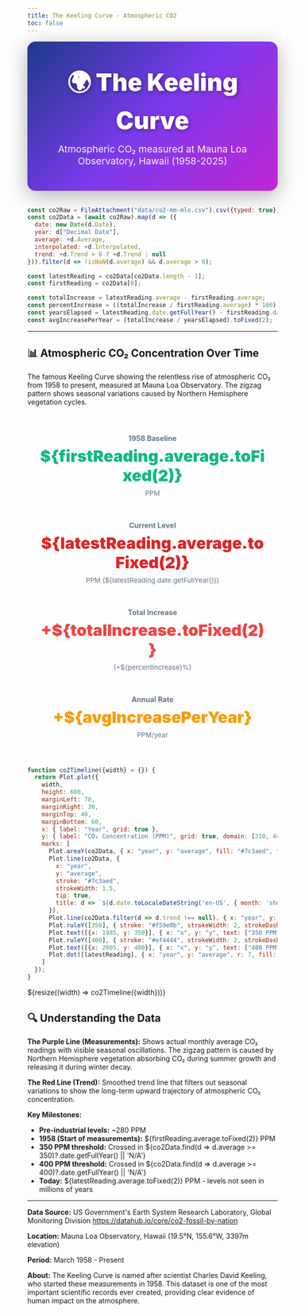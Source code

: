 ```yaml
---
title: The Keeling Curve - Atmospheric CO2
toc: false
---
```


<style>
.hero {
  text-align: center;
  padding: 3rem 2rem;
  background: linear-gradient(135deg, #1e3a8a 0%, #7c3aed 50%, #c026d3 100%);
  color: white;
  border-radius: 16px;
  margin-bottom: 2rem;
  box-shadow: 0 10px 40px rgba(0,0,0,0.3);
}

.hero h1 {
  margin: 0;
  font-size: 3rem;
  font-weight: 900;
  color: white;
  text-shadow: 2px 2px 8px rgba(0,0,0,0.4);
}

.hero p {
  margin: 1rem 0 0;
  font-size: 1.2rem;
  opacity: 0.95;
}

* {
  overflow-anchor: none !important;
}

svg text {
  fill: black !important;
}

[id^="plot-tip-"],
[role="tooltip"],
[aria-live="polite"] {
  color: black !important;
}

[id^="plot-tip-"] *,
[role="tooltip"] *,
[aria-live="polite"] * {
  color: black !important;
}

h2, h3 {
  max-width: 600px;
  margin-left: auto;
  margin-right: auto;
}

main > p, main > ul, main > ol {
  max-width: 600px;
  margin-left: auto;
  margin-right: auto;
}

.card, .grid {
  max-width: 100% !important;
}
</style>

<div class="hero">
  <h1>🌍 The Keeling Curve</h1>
  <p>Atmospheric CO₂ measured at Mauna Loa Observatory, Hawaii (1958-2025)</p>
</div>

```js
const co2Raw = FileAttachment("data/co2-mm-mlo.csv").csv({typed: true});
const co2Data = (await co2Raw).map(d => ({
  date: new Date(d.Date),
  year: d["Decimal Date"],
  average: +d.Average,
  interpolated: +d.Interpolated,
  trend: +d.Trend > 0 ? +d.Trend : null
})).filter(d => !isNaN(d.average) && d.average > 0);

const latestReading = co2Data[co2Data.length - 1];
const firstReading = co2Data[0];

const totalIncrease = latestReading.average - firstReading.average;
const percentIncrease = ((totalIncrease / firstReading.average) * 100).toFixed(1);
const yearsElapsed = latestReading.date.getFullYear() - firstReading.date.getFullYear();
const avgIncreasePerYear = (totalIncrease / yearsElapsed).toFixed(2);
```

---

## 📊 Atmospheric CO₂ Concentration Over Time

The famous Keeling Curve showing the relentless rise of atmospheric CO₂ from 1958 to present, measured at Mauna Loa Observatory. The zigzag pattern shows seasonal variations caused by Northern Hemisphere vegetation cycles.

<div class="grid grid-cols-4" style="gap: 1rem; margin: 2rem 0;">
  <div class="card" style="text-align: center; padding: 1.5rem;">
    <h3 style="margin: 0; font-size: 0.9rem; color: #64748b;">1958 Baseline</h3>
    <p style="font-size: 2rem; font-weight: 900; margin: 0.5rem 0; color: #10b981;">${firstReading.average.toFixed(2)}</p>
    <p style="margin: 0; font-size: 0.85rem; color: #64748b;">PPM</p>
  </div>
  <div class="card" style="text-align: center; padding: 1.5rem;">
    <h3 style="margin: 0; font-size: 0.9rem; color: #64748b;">Current Level</h3>
    <p style="font-size: 2rem; font-weight: 900; margin: 0.5rem 0; color: #dc2626;">${latestReading.average.toFixed(2)}</p>
    <p style="margin: 0; font-size: 0.85rem; color: #64748b;">PPM (${latestReading.date.getFullYear()})</p>
  </div>
  <div class="card" style="text-align: center; padding: 1.5rem;">
    <h3 style="margin: 0; font-size: 0.9rem; color: #64748b;">Total Increase</h3>
    <p style="font-size: 2rem; font-weight: 900; margin: 0.5rem 0; color: #ef4444;">+${totalIncrease.toFixed(2)}</p>
    <p style="margin: 0; font-size: 0.85rem; color: #64748b;">(+${percentIncrease}%)</p>
  </div>
  <div class="card" style="text-align: center; padding: 1.5rem;">
    <h3 style="margin: 0; font-size: 0.9rem; color: #64748b;">Annual Rate</h3>
    <p style="font-size: 2rem; font-weight: 900; margin: 0.5rem 0; color: #f59e0b;">+${avgIncreasePerYear}</p>
    <p style="margin: 0; font-size: 0.85rem; color: #64748b;">PPM/year</p>
  </div>
</div>

```js
function co2Timeline({width} = {}) {
  return Plot.plot({
    width,
    height: 600,
    marginLeft: 70,
    marginRight: 30,
    marginTop: 40,
    marginBottom: 60,
    x: { label: "Year", grid: true },
    y: { label: "CO₂ Concentration (PPM)", grid: true, domain: [310, 440] },
    marks: [
      Plot.areaY(co2Data, { x: "year", y: "average", fill: "#7c3aed", fillOpacity: 0.15 }),
      Plot.line(co2Data, {
        x: "year",
        y: "average",
        stroke: "#7c3aed",
        strokeWidth: 1.5,
        tip: true,
        title: d => `${d.date.toLocaleDateString('en-US', { month: 'short', year: 'numeric' })}: ${d.average.toFixed(2)} PPM`
      }),
      Plot.line(co2Data.filter(d => d.trend !== null), { x: "year", y: "trend", stroke: "#dc2626", strokeWidth: 2.5 }),
      Plot.ruleY([350], { stroke: "#f59e0b", strokeWidth: 2, strokeDasharray: "4,4", opacity: 0.5 }),
      Plot.text([{x: 1985, y: 350}], { x: "x", y: "y", text: ["350 PPM"], fill: "#f59e0b", fontSize: 11, dy: -6 }),
      Plot.ruleY([400], { stroke: "#ef4444", strokeWidth: 2, strokeDasharray: "4,4", opacity: 0.5 }),
      Plot.text([{x: 2005, y: 400}], { x: "x", y: "y", text: ["400 PPM"], fill: "#ef4444", fontSize: 11, dy: -6 }),
      Plot.dot([latestReading], { x: "year", y: "average", r: 7, fill: "#dc2626", stroke: "white", strokeWidth: 2.5 })
    ]
  });
}
```

<div class="card">
  ${resize((width) => co2Timeline({width}))}
</div>

## 🔍 Understanding the Data

**The Purple Line (Measurements):** Shows actual monthly average CO₂ readings with visible seasonal oscillations. The zigzag pattern is caused by Northern Hemisphere vegetation absorbing CO₂ during summer growth and releasing it during winter decay.

**The Red Line (Trend):** Smoothed trend line that filters out seasonal variations to show the long-term upward trajectory of atmospheric CO₂ concentration.

**Key Milestones:**
- **Pre-industrial levels:** ~280 PPM
- **1958 (Start of measurements):** ${firstReading.average.toFixed(2)} PPM
- **350 PPM threshold:** Crossed in ${co2Data.find(d => d.average >= 350)?.date.getFullYear() || 'N/A'}
- **400 PPM threshold:** Crossed in ${co2Data.find(d => d.average >= 400)?.date.getFullYear() || 'N/A'}
- **Today:** ${latestReading.average.toFixed(2)} PPM - levels not seen in millions of years

---

**Data Source:** US Government's Earth System Research Laboratory, Global Monitoring Division https://datahub.io/core/co2-fossil-by-nation

**Location:** Mauna Loa Observatory, Hawaii (19.5°N, 155.6°W, 3397m elevation)

**Period:** March 1958 - Present

**About:** The Keeling Curve is named after scientist Charles David Keeling, who started these measurements in 1958. This dataset is one of the most important scientific records ever created, providing clear evidence of human impact on the atmosphere.
